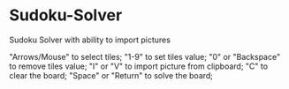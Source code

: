 # Sudoku-Solver
Sudoku Solver with ability to import pictures

"Arrows/Mouse" to select tiles;
"1-9" to set tiles value;
"0" or "Backspace" to remove tiles value;
"I" or "V" to import picture from clipboard;
"C" to clear the board;
"Space" or "Return" to solve the board;
